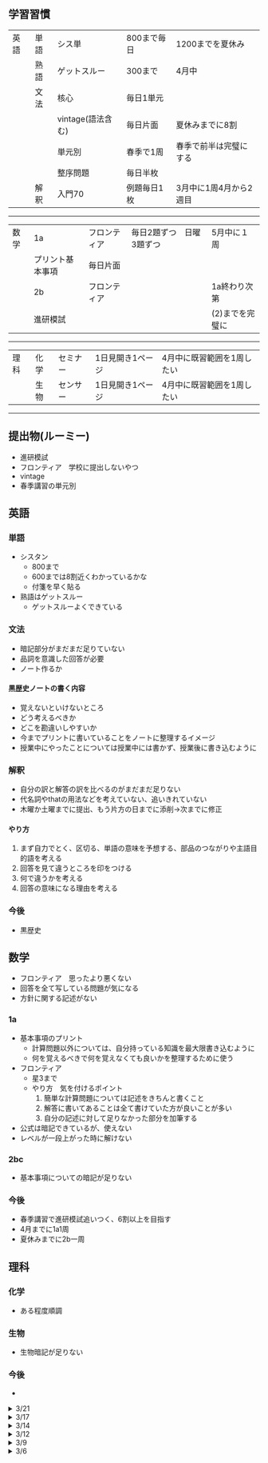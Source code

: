 ## 学習習慣
|      |      |                   |             |                        |
| ---- | ---- | ----------------- | ----------- | ---------------------- |
| 英語 | 単語 | シス単            | 800まで毎日 | 1200までを夏休み       |
|      | 熟語 | ゲットスルー      | 300まで     | 4月中                  |
|      | 文法 | 核心              | 毎日1単元   |                        |
|      |      | vintage(語法含む) | 毎日片面    | 夏休みまでに8割        |
|      |      | 単元別            | 春季で1周   | 春季で前半は完璧にする |
|      |      | 整序問題          | 毎日半枚    |                        |  |
|      | 解釈 | 入門70            | 例題毎日1枚 | 3月中に1周4月から2週目 |
----
|      |                  |              |                          |                 |
| ---- | ---------------- | ------------ | ------------------------ | --------------- |
| 数学 | 1a               | フロンティア | 毎日2題ずつ　日曜3題ずつ | 5月中に１周     |
|      | プリント基本事項 | 毎日片面     |                          |                 |
|      | 2b               | フロンティア |                          | 1a終わり次第    |
|      | 進研模試         |              |                          | (2)までを完璧に |
----
|      |      |          |                  |                            |
| ---- | ---- | -------- | ---------------- | -------------------------- |
| 理科 | 化学 | セミナー | 1日見開き1ページ | 4月中に既習範囲を1周したい |
|      | 生物 | センサー | 1日見開き1ページ | 4月中に既習範囲を1周したい |

----
## 提出物(ルーミー)
- 進研模試
- フロンティア　学校に提出しないやつ
- vintage
- 春季講習の単元別

## 英語
### 単語
- シスタン
  - 800まで
  - 600までは8割近くわかっているかな
  - 付箋を早く貼る
- 熟語はゲットスルー
  - ゲットスルーよくできている
### 文法
- 暗記部分がまだまだ足りていない
- 品詞を意識した回答が必要
- ノート作るか
#### 黒歴史ノートの書く内容
- 覚えないといけないところ
- どう考えるべきか
- どこを勘違いしやすいか
- 今までプリントに書いていることをノートに整理するイメージ
- 授業中にやったことについては授業中には書かず、授業後に書き込むように
### 解釈
- 自分の訳と解答の訳を比べるのがまだまだ足りない
- 代名詞やthatの用法などを考えていない、追いきれていない
- 木曜か土曜までに提出、もう片方の日までに添削->次までに修正
#### やり方
1. まず自力でとく、区切る、単語の意味を予想する、部品のつながりや主語目的語を考える
2. 回答を見て違うところを印をつける
3. 何で違うかを考える
4. 回答の意味になる理由を考える

### 今後
- 黒歴史


## 数学
- フロンティア　思ったより悪くない
- 回答を全て写している問題が気になる
- 方針に関する記述がない
### 1a
- 基本事項のプリント
  - 計算問題以外については、自分持っている知識を最大限書き込むように
  - 何を覚えるべきで何を覚えなくても良いかを整理するために使う
- フロンティア
  - 星3まで
  - やり方　気を付けるポイント
    1. 簡単な計算問題については記述をきちんと書くこと
    2. 解答に書いてあることは全て書けていた方が良いことが多い
    3. 自分の記述に対して足りなかった部分を加筆する
- 公式は暗記できているが、使えない
- レベルが一段上がった時に解けない
### 2bc
- 基本事項についての暗記が足りない

### 今後
- 春季講習で進研模試追いつく、6割以上を目指す
- 4月までに1a1周
- 夏休みまでに2b一周

## 理科
### 化学
- ある程度順調
### 生物
- 生物暗記が足りない

### 今後
- 


<!-- 

<details><summary>/</summary>

- 英語
- 数学
- 理科

</details> 

-->

<details><summary>3/21</summary>

- 進んでいない、部活
- 英語
  - ゲットスルー結構覚えてる
    - 勉強なしでも大丈夫かな
  - シス単1200までを5月までに覚えつつ、速塾をやろうかな
  - ノートを作らせるか
    - 黒歴史ノート
    - どのような問題で間違ったか、
    - どこがわからなかったか
    - どこを覚えていなかったか
- 数学
  - 結構できてる
  - 整数どうするか
- 理科
  - 生物どうやって覚えるか考える
  - 春季化学　間違えた問題　もう一周
- カリキュラム作成　チーフへ指示　来週までにまとめる

</details> 

<details><summary>3/17</summary>

- 英語
  - 暗記部分が足りていない
  - ノートにまとめるか量をこなすか
  - 量は足りていない
  - 5月までvintage
  - 見通しが立たない
- 数学
- 理科

</details> 

<details><summary>3/14</summary>

- 英語
  - 週2回で提出->直
  - vintageもきつい、 片面
  - 速読英熟語
  - 核心を読み始めた
- 数学
  - 2題ずつに変更
- 理科

</details> 

<details><summary>3/12</summary>

- 真面目にやらないと授業しないよ
- もう少しがんばろ
- 力抜いているのが目立つ
- 切り替えが雑魚
- 進研の記述をもっと書きなさい
- 丸つけしなさい
- 整序問題を増やすか、vintage

</details> 

<details><summary>3/9</summary>

- 英語
  - 分詞や関係代名詞の基本的な語順ができない
  - 単元別は春季でもう一周
  - 解釈で前置詞の塊や自分の訳のミスや癖などを矯正したい
  - ファイナルは無理かな
  - 俺的は4択ではなく並び替えで根本的な理解を促したい
- 数学
- 理科

</details> 

<details><summary>3/6</summary>

テスト終わって勉強やってる？
- 英語
  - イディオムやってね
  - 解釈早く一周したいね
- 数学
  - 例題だけでいいよ
- 理科

</details>